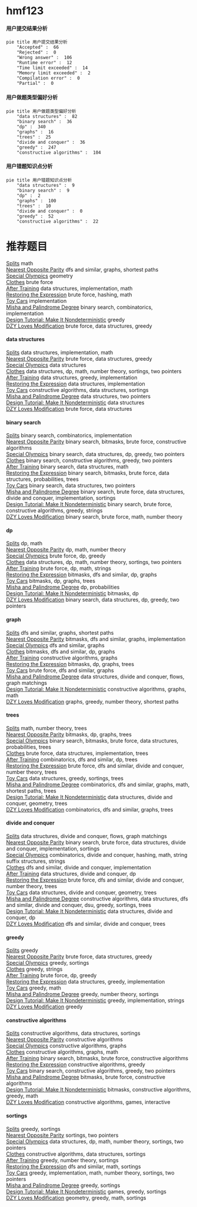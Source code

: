 # hmf123
<!-- tabs:start -->
#### **用户提交结果分析**

```mermaid
pie title 用户提交结果分析
    "Accepted" :  66
    "Rejected" :  0
    "Wrong answer" :  106
    "Runtime error" :  12
    "Time limit exceeded" :  14
    "Memory limit exceeded" :  2
    "Compilation error" :  0
    "Partial" :  0
```
#### **用户做题类型偏好分析**

```mermaid
pie title 用户做题类型偏好分析
    "data structures" :  82
    "binary search" :  36
    "dp" :  340
    "graphs" :  16
    "trees" :  25
    "divide and conquer" :  36
    "greedy" :  247
    "constructive algorithms" :  104
```
#### **用户错题知识点分析**

```mermaid
pie title 用户错题知识点分析
    "data structures" :  9
    "binary search" :  9
    "dp" :  2
    "graphs" :  100
    "trees" :  10
    "divide and conquer" :  0
    "greedy" :  52
    "constructive algorithms" :  22
```
<!-- tabs:end -->
# 推荐题目
[Splits](http://codeforces.com/problemset/problem/964/A)		math		  
[Nearest Opposite Parity](http://codeforces.com/problemset/problem/1272/E)		dfs and similar,
                        graphs,
                        shortest paths		  
[Special Olympics](http://codeforces.com/problemset/problem/199/B)		geometry		  
[Clothes](http://codeforces.com/problemset/problem/102/A)		brute force		  
[After Training](http://codeforces.com/problemset/problem/195/B)		data structures,
                        implementation,
                        math		  
[Restoring the Expression](http://codeforces.com/problemset/problem/898/F)		brute force,
                        hashing,
                        math		  
[Toy Cars](http://codeforces.com/problemset/problem/545/A)		implementation		  
[Misha and Palindrome Degree](https://codeforces.com/contest/504/problem/C)		binary search,
                        combinatorics,
                        implementation		  
[Design Tutorial: Make It Nondeterministic](http://codeforces.com/problemset/problem/472/C)		greedy		  
[DZY Loves Modification](http://codeforces.com/problemset/problem/446/B)		brute force,
                        data structures,
                        greedy		  
<!-- tabs:start -->
#### **data structures**
[Splits](http://codeforces.com/problemset/problem/195/B)		data structures,
                        implementation,
                        math		  
[Nearest Opposite Parity](http://codeforces.com/problemset/problem/446/B)		brute force,
                        data structures,
                        greedy		  
[Special Olympics](http://codeforces.com/problemset/problem/1322/E)		data structures		  
[Clothes](http://codeforces.com/problemset/problem/665/F)		data structures,
                        dp,
                        math,
                        number theory,
                        sortings,
                        two pointers		  
[After Training](http://codeforces.com/problemset/problem/1239/C)		data structures,
                        greedy,
                        implementation		  
[Restoring the Expression](http://codeforces.com/problemset/problem/834/B)		data structures,
                        implementation		  
[Toy Cars](http://codeforces.com/problemset/problem/1353/D)		constructive algorithms,
                        data structures,
                        sortings		  
[Misha and Palindrome Degree](http://codeforces.com/problemset/problem/1326/E)		data structures,
                        two pointers		  
[Design Tutorial: Make It Nondeterministic](http://codeforces.com/problemset/problem/961/E)		data structures		  
[DZY Loves Modification](http://codeforces.com/problemset/problem/200/A)		brute force,
                        data structures		  
#### **binary search**
[Splits](https://codeforces.com/contest/504/problem/C)		binary search,
                        combinatorics,
                        implementation		  
[Nearest Opposite Parity](http://codeforces.com/problemset/problem/1360/H)		binary search,
                        bitmasks,
                        brute force,
                        constructive algorithms		  
[Special Olympics](http://codeforces.com/problemset/problem/1492/C)		binary search,
                        data structures,
                        dp,
                        greedy,
                        two pointers		  
[Clothes](http://codeforces.com/problemset/problem/1463/D)		binary search,
                        constructive algorithms,
                        greedy,
                        two pointers		  
[After Training](http://codeforces.com/problemset/problem/1490/G)		binary search,
                        data structures,
                        math		  
[Restoring the Expression](http://codeforces.com/problemset/problem/1479/D)		binary search,
                        bitmasks,
                        brute force,
                        data structures,
                        probabilities,
                        trees		  
[Toy Cars](http://codeforces.com/problemset/problem/1436/E)		binary search,
                        data structures,
                        two pointers		  
[Misha and Palindrome Degree](http://codeforces.com/problemset/problem/1461/D)		binary search,
                        brute force,
                        data structures,
                        divide and conquer,
                        implementation,
                        sortings		  
[Design Tutorial: Make It Nondeterministic](http://codeforces.com/problemset/problem/1493/C)		binary search,
                        brute force,
                        constructive algorithms,
                        greedy,
                        strings		  
[DZY Loves Modification](http://codeforces.com/problemset/problem/1487/D)		binary search,
                        brute force,
                        math,
                        number theory		  
#### **dp**
[Splits](http://codeforces.com/problemset/problem/1032/E)		dp,
                        math		  
[Nearest Opposite Parity](http://codeforces.com/problemset/problem/582/D)		dp,
                        math,
                        number theory		  
[Special Olympics](http://codeforces.com/problemset/problem/219/C)		brute force,
                        dp,
                        greedy		  
[Clothes](http://codeforces.com/problemset/problem/665/F)		data structures,
                        dp,
                        math,
                        number theory,
                        sortings,
                        two pointers		  
[After Training](http://codeforces.com/problemset/problem/1307/C)		brute force,
                        dp,
                        math,
                        strings		  
[Restoring the Expression](https://codeforces.com/contest/1243/problem/E)		bitmasks,
                        dfs and similar,
                        dp,
                        graphs		  
[Toy Cars](http://codeforces.com/problemset/problem/152/E)		bitmasks,
                        dp,
                        graphs,
                        trees		  
[Misha and Palindrome Degree](http://codeforces.com/problemset/problem/464/D)		dp,
                        probabilities		  
[Design Tutorial: Make It Nondeterministic](https://codeforces.com/contest/1053/problem/B)		bitmasks,
                        dp		  
[DZY Loves Modification](http://codeforces.com/problemset/problem/1492/C)		binary search,
                        data structures,
                        dp,
                        greedy,
                        two pointers		  
#### **graph**
[Splits](http://codeforces.com/problemset/problem/1272/E)		dfs and similar,
                        graphs,
                        shortest paths		  
[Nearest Opposite Parity](http://codeforces.com/problemset/problem/225/D)		bitmasks,
                        dfs and similar,
                        graphs,
                        implementation		  
[Special Olympics](http://codeforces.com/problemset/problem/107/A)		dfs and similar,
                        graphs		  
[Clothes](https://codeforces.com/contest/1243/problem/E)		bitmasks,
                        dfs and similar,
                        dp,
                        graphs		  
[After Training](http://codeforces.com/problemset/problem/819/E)		constructive algorithms,
                        graphs		  
[Restoring the Expression](http://codeforces.com/problemset/problem/152/E)		bitmasks,
                        dp,
                        graphs,
                        trees		  
[Toy Cars](http://codeforces.com/problemset/problem/246/D)		brute force,
                        dfs and similar,
                        graphs		  
[Misha and Palindrome Degree](http://codeforces.com/problemset/problem/793/G)		data structures,
                        divide and conquer,
                        flows,
                        graph matchings		  
[Design Tutorial: Make It Nondeterministic](http://codeforces.com/problemset/problem/1491/G)		constructive algorithms,
                        graphs,
                        math		  
[DZY Loves Modification](http://codeforces.com/problemset/problem/986/A)		graphs,
                        greedy,
                        number theory,
                        shortest paths		  
#### **trees**
[Splits](https://codeforces.com/contest/1229/problem/B)		math,
                        number theory,
                        trees		  
[Nearest Opposite Parity](http://codeforces.com/problemset/problem/152/E)		bitmasks,
                        dp,
                        graphs,
                        trees		  
[Special Olympics](http://codeforces.com/problemset/problem/1479/D)		binary search,
                        bitmasks,
                        brute force,
                        data structures,
                        probabilities,
                        trees		  
[Clothes](http://codeforces.com/problemset/problem/1511/C)		brute force,
                        data structures,
                        implementation,
                        trees		  
[After Training](http://codeforces.com/problemset/problem/1499/F)		combinatorics,
                        dfs and similar,
                        dp,
                        trees		  
[Restoring the Expression](http://codeforces.com/problemset/problem/1491/E)		brute force,
                        dfs and similar,
                        divide and conquer,
                        number theory,
                        trees		  
[Toy Cars](http://codeforces.com/problemset/problem/1466/D)		data structures,
                        greedy,
                        sortings,
                        trees		  
[Misha and Palindrome Degree](http://codeforces.com/problemset/problem/1495/D)		combinatorics,
                        dfs and similar,
                        graphs,
                        math,
                        shortest paths,
                        trees		  
[Design Tutorial: Make It Nondeterministic](http://codeforces.com/problemset/problem/1303/G)		data structures,
                        divide and conquer,
                        geometry,
                        trees		  
[DZY Loves Modification](http://codeforces.com/problemset/problem/1454/E)		combinatorics,
                        dfs and similar,
                        graphs,
                        trees		  
#### **divide and conquer**
[Splits](http://codeforces.com/problemset/problem/793/G)		data structures,
                        divide and conquer,
                        flows,
                        graph matchings		  
[Nearest Opposite Parity](http://codeforces.com/problemset/problem/1461/D)		binary search,
                        brute force,
                        data structures,
                        divide and conquer,
                        implementation,
                        sortings		  
[Special Olympics](http://codeforces.com/problemset/problem/1466/G)		combinatorics,
                        divide and conquer,
                        hashing,
                        math,
                        string suffix structures,
                        strings		  
[Clothes](http://codeforces.com/problemset/problem/1490/D)		dfs and similar,
                        divide and conquer,
                        implementation		  
[After Training](https://codeforces.com/contest/1483/problem/C)		data structures,
                        divide and conquer,
                        dp		  
[Restoring the Expression](http://codeforces.com/problemset/problem/1491/E)		brute force,
                        dfs and similar,
                        divide and conquer,
                        number theory,
                        trees		  
[Toy Cars](http://codeforces.com/problemset/problem/1303/G)		data structures,
                        divide and conquer,
                        geometry,
                        trees		  
[Misha and Palindrome Degree](http://codeforces.com/problemset/problem/1494/D)		constructive algorithms,
                        data structures,
                        dfs and similar,
                        divide and conquer,
                        dsu,
                        greedy,
                        sortings,
                        trees		  
[Design Tutorial: Make It Nondeterministic](http://codeforces.com/problemset/problem/1482/E)		data structures,
                        divide and conquer,
                        dp		  
[DZY Loves Modification](http://codeforces.com/problemset/problem/566/C)		dfs and similar,
                        divide and conquer,
                        trees		  
#### **greedy**
[Splits](http://codeforces.com/problemset/problem/472/C)		greedy		  
[Nearest Opposite Parity](http://codeforces.com/problemset/problem/446/B)		brute force,
                        data structures,
                        greedy		  
[Special Olympics](http://codeforces.com/problemset/problem/976/E)		greedy,
                        sortings		  
[Clothes](http://codeforces.com/problemset/problem/1374/C)		greedy,
                        strings		  
[After Training](http://codeforces.com/problemset/problem/219/C)		brute force,
                        dp,
                        greedy		  
[Restoring the Expression](http://codeforces.com/problemset/problem/1239/C)		data structures,
                        greedy,
                        implementation		  
[Toy Cars](http://codeforces.com/problemset/problem/1203/B)		greedy,
                        math		  
[Misha and Palindrome Degree](http://codeforces.com/problemset/problem/735/B)		greedy,
                        number theory,
                        sortings		  
[Design Tutorial: Make It Nondeterministic](https://codeforces.com/contest/1086/problem/C)		greedy,
                        implementation,
                        strings		  
[DZY Loves Modification](https://codeforces.com/contest/1072/problem/C)		greedy		  
#### **constructive algorithms**
[Splits](http://codeforces.com/problemset/problem/1353/D)		constructive algorithms,
                        data structures,
                        sortings		  
[Nearest Opposite Parity](http://codeforces.com/problemset/problem/980/B)		constructive algorithms		  
[Special Olympics](http://codeforces.com/problemset/problem/819/E)		constructive algorithms,
                        graphs		  
[Clothes](http://codeforces.com/problemset/problem/1491/G)		constructive algorithms,
                        graphs,
                        math		  
[After Training](http://codeforces.com/problemset/problem/1360/H)		binary search,
                        bitmasks,
                        brute force,
                        constructive algorithms		  
[Restoring the Expression](http://codeforces.com/problemset/problem/1493/A)		constructive algorithms,
                        greedy		  
[Toy Cars](http://codeforces.com/problemset/problem/1463/D)		binary search,
                        constructive algorithms,
                        greedy,
                        two pointers		  
[Misha and Palindrome Degree](https://codeforces.com/contest/1456/problem/B)		bitmasks,
                        brute force,
                        constructive algorithms		  
[Design Tutorial: Make It Nondeterministic](http://codeforces.com/problemset/problem/1492/D)		bitmasks,
                        constructive algorithms,
                        greedy,
                        math		  
[DZY Loves Modification](https://codeforces.com/contest/1504/problem/D)		constructive algorithms,
                        games,
                        interactive		  
#### **sortings**
[Splits](http://codeforces.com/problemset/problem/976/E)		greedy,
                        sortings		  
[Nearest Opposite Parity](http://codeforces.com/problemset/problem/1133/C)		sortings,
                        two pointers		  
[Special Olympics](http://codeforces.com/problemset/problem/665/F)		data structures,
                        dp,
                        math,
                        number theory,
                        sortings,
                        two pointers		  
[Clothes](http://codeforces.com/problemset/problem/1353/D)		constructive algorithms,
                        data structures,
                        sortings		  
[After Training](http://codeforces.com/problemset/problem/735/B)		greedy,
                        number theory,
                        sortings		  
[Restoring the Expression](http://codeforces.com/problemset/problem/977/D)		dfs and similar,
                        math,
                        sortings		  
[Toy Cars](http://codeforces.com/problemset/problem/1333/F)		greedy,
                        implementation,
                        math,
                        number theory,
                        sortings,
                        two pointers		  
[Misha and Palindrome Degree](http://codeforces.com/problemset/problem/732/E)		greedy,
                        sortings		  
[Design Tutorial: Make It Nondeterministic](http://codeforces.com/problemset/problem/1398/B)		games,
                        greedy,
                        sortings		  
[DZY Loves Modification](https://codeforces.com/contest/1496/problem/C)		geometry,
                        greedy,
                        math,
                        sortings		  
<!-- tabs:end -->
